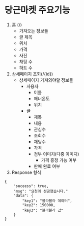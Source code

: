 # 당근마켓 주요기능

1. 홈 (/)
    - 가져오는 정보들
    - 글 제목
    - 위치
    - 가격
    - 사진
    - 채팅 수
    - 하트 수 
2. 상세페이지 조회(/{id})
    - 상세페이지 가져와야할 정보들
        - 사용자
            -  이름
            -  매너온도
            -  위치
        - 글
            - 제목
            - 내용
            - 관심수
            - 조회수
            - 채팅수
            - 가격
            - 첨부 이미지(다중 이미지)
                - 가격 흥정 가능 여부
            - 판매 완료 여부
3. Response 형식
```
{
	"suceess": true,
	"msg": "요청에 성공했습니다."
	"data": {
		"key1": "블라블라 데이터",
		"key2": 150000,
		"key3": "블라블라 값"
	}
}
```
    